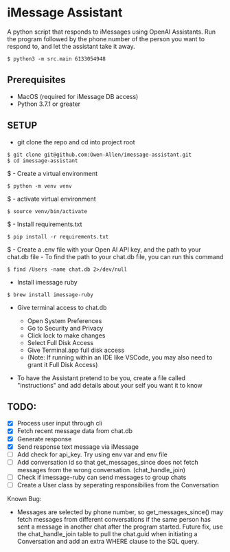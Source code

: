 # iMessage Assistant

A python script that responds to iMessages using OpenAI Assistants. Run the program followed by the phone number of the person you want to respond to, and let the assistant take it away. 

```
$ python3 -m src.main 6133054948 
```
 

## Prerequisites
- MacOS (required for iMessage DB access)
- Python 3.7.1 or greater

## SETUP
- git clone the repo and cd into project root
```
$ git clone git@github.com:Owen-Allen/imessage-assistant.git
$ cd imessage-assistant
```
$ - Create a virtual environment
```
$ python -m venv venv
```
$ - activate virtual environment
```
$ source venv/bin/activate
```
$ - Install requirements.txt
```
$ pip install -r requirements.txt
```
$ - Create a .env file with your Open AI API key, and the path to your chat.db file
    - To find the path to your chat.db file, you can run this command    
```
$ find /Users -name chat.db 2>/dev/null
```
 

- Install imessage ruby
```
$ brew install imessage-ruby
```
 

- Give terminal access to chat.db
    - Open System Preferences
    - Go to Security and Privacy
    - Click lock to make changes
    - Select Full Disk Access
    - Give Terminal.app full disk access
    - (Note: If running within an IDE like VSCode, you may also need to grant it Full Disk Access)

- To have the Assistant pretend to be you, create a file called "instructions" and add details about your self you want it to know

## TODO:
- [x] Process user input through cli
- [x] Fetch recent message data from chat.db
- [x] Generate response
- [x] Send response text message via iMessage
- [ ] Add check for api_key. Try using env var and env file
- [ ] Add conversation id so that get_messages_since does not fetch messages from the wrong conversation. (chat_handle_join)
- [ ] Check if imessage-ruby can send messages to group chats
- [ ] Create a User class by seperating responsibilies from the Conversation

Known Bug:
- Messages are selected by phone number, so get_messages_since() may fetch messages from different conversations if the same person has sent a message in another chat after the program started. Future fix, use the chat_handle_join table to pull the chat.guid when initiating a Conversation and add an extra WHERE clause to the SQL query.
